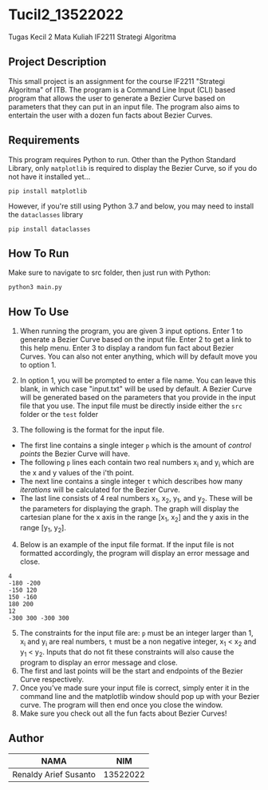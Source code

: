 # Tucil2_13522022
Tugas Kecil 2 Mata Kuliah IF2211 Strategi Algoritma

## Project Description
This small project is an assignment for the course IF2211 "Strategi Algoritma" of ITB. The program is a Command Line Input (CLI) based program that allows the user to generate a Bezier Curve based on parameters that they can put in an input file. The program also aims to entertain the user with a dozen fun facts about Bezier Curves.

## Requirements
This program requires Python to run. Other than the Python Standard Library, only `matplotlib` is required to display the Bezier Curve, so if you do not have it installed yet...
```
pip install matplotlib
```
However, if you're still using Python 3.7 and below, you may need to install the `dataclasses` library
```
pip install dataclasses
```

## How To Run

Make sure to navigate to src folder, then just run with Python:

```
python3 main.py
```

## How To Use

1. When running the program, you are given 3 input options. Enter 1 to generate a Bezier Curve based on the input file. Enter 2 to get a link to  this help menu. Enter 3 to display a random fun fact about Bezier Curves. You can also not enter anything, which will by default move you to option 1.

2. In option 1, you will be prompted to enter a file name. You can leave this blank, in which case "input.txt" will be used by default. A Bezier Curve will be generated based on the parameters that you provide in the input file that you use. The input file must be directly inside either the `src` folder or the `test` folder

3. The following is the format for the input file. 
- The first line contains a single integer `p` which is the amount of _control points_ the Bezier Curve will have. 
- The following `p` lines each contain two real numbers x<sub>i</sub> and y<sub>i</sub> which are the x and y values of the i'th point.
- The next line contains a single integer `t` which describes how many _iterations_ will be calculated for the Bezier Curve. 
- The last line consists of 4 real numbers x<sub>1</sub>, x<sub>2</sub>, y<sub>1</sub>, and y<sub>2</sub>. These will be the parameters for displaying the graph. The graph will display the cartesian plane for the x axis in the range [x<sub>1</sub>, x<sub>2</sub>] and the y axis in the range [y<sub>1</sub>, y<sub>2</sub>].

4. Below is an example of the input file format. If the input file is not formatted accordingly, the program will display an error message and close.
```
4
-180 -200
-150 120
150 -160
180 200
12
-300 300 -300 300
```

5. The constraints for the input file are: `p` must be an integer larger than 1, x<sub>i</sub> and y<sub>i</sub> are real numbers, `t` must be a non negative integer, x<sub>1</sub> < x<sub>2</sub> and y<sub>1</sub> < y<sub>2</sub>. Inputs that do not fit these constraints will also cause the program to display an error message and close.
6. The first and last points will be the start and endpoints of the Bezier Curve respectively.
7. Once you've made sure your input file is correct, simply enter it in the command line and the matplotlib window should pop up with your Bezier curve. The program will then end once you close the window.
8. Make sure you check out all the fun facts about Bezier Curves!

## Author
|NAMA|NIM|
|-|-|
|Renaldy Arief Susanto|13522022|